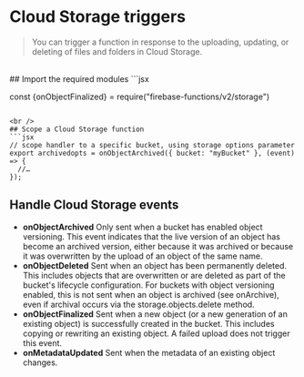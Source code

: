 # Cloud Storage triggers

> You can trigger a function in response to the uploading, updating, or deleting of files and folders in Cloud Storage.
<br />
## Import the required modules
```jsx

 const {onObjectFinalized} = require("firebase-functions/v2/storage")
```

<br />
## Scope a Cloud Storage function
```jsx
// scope handler to a specific bucket, using storage options parameter
export archivedopts = onObjectArchived({ bucket: "myBucket" }, (event) => {
  //…
});
```

## Handle Cloud Storage events
* **onObjectArchived** Only sent when a bucket has enabled object versioning. This event indicates that the live version of an object has become an archived version, either because it was archived or because it was overwritten by the upload of an object of the same name.
* **onObjectDeleted** Sent when an object has been permanently deleted. This includes objects that are overwritten or are deleted as part of the bucket's lifecycle configuration. For buckets with object versioning enabled, this is not sent when an object is archived (see onArchive), even if archival occurs via the storage.objects.delete method.
* **onObjectFinalized** Sent when a new object (or a new generation of an existing object) is successfully created in the bucket. This includes copying or rewriting an existing object. A failed upload does not trigger this event.
* **onMetadataUpdated** Sent when the metadata of an existing object changes.
